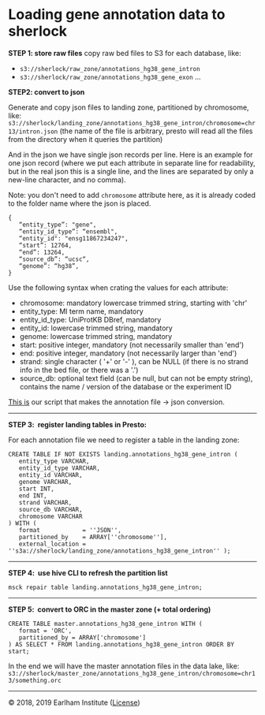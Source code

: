 # Loading gene annotation data to sherlock

**STEP 1: store raw files**
copy raw bed files to S3 for each database, like:
- `s3://sherlock/raw_zone/annotations_hg38_gene_intron`
- `s3://sherlock/raw_zone/annotations_hg38_gene_exon`
...

**STEP2: convert to json**

Generate and copy json files to landing zone, partitioned by chromosome, like:
`s3://sherlock/landing_zone/annotations_hg38_gene_intron/chromosome=chr13/intron.json`
(the name of the file is arbitrary, presto will read all the files from the directory when it queries the partition)

And in the json we have single json records per line.
Here is an example for one json record (where we put each attribute in separate line for readability, but in the real json this is a single
line, and the lines are separated by only a new-line character, and no comma).

Note: you don't need to add `chromosome` attribute here, as it is already coded to the folder name where the json is placed.

```
{
   “entity_type”: "gene",
   “entity_id_type”: “ensembl",
   “entity_id": "ensg11867234247",
   “start”: 12764,
   “end”: 13264,
   “source_db”: “ucsc“,
   “genome”: “hg38”,
}
```

Use the following syntax when crating the values for each attribute:
- chromosome: mandatory lowercase trimmed string, starting with 'chr'
- entity_type: MI term name, mandatory
- entity_id_type: UniProtKB DBref, mandatory
- entity_id: lowercase trimmed string, mandatory
- genome: lowercase trimmed string, mandatory
- start: positive integer, mandatory (not necessarily smaller than 'end')
- end: positive integer, mandatory (not necessarily larger than 'end')
- strand: single character ( '+' or '-' ), can be NULL (if there is no strand info in the bed file, or there was a '.') 
- source_db: optional text field (can be null, but can not be empty string), contains the name / version of the database or the experiment ID


[This is](https://github.com/NetBiol/sherlock/tree/master/loaders/hg38_human_annotation_filter) our script that makes 
the annotation file -> json conversion.

---

**STEP 3:  register landing tables in Presto: **

For each annotation file we need to register a table in the landing zone:

```
CREATE TABLE IF NOT EXISTS landing.annotations_hg38_gene_intron (
   entity_type VARCHAR,
   entity_id_type VARCHAR,
   entity_id VARCHAR,
   genome VARCHAR,
   start INT,
   end INT,
   strand VARCHAR,
   source_db VARCHAR,
   chromosome VARCHAR
) WITH (
   format            = ''JSON'',
   partitioned_by    = ARRAY[''chromosome''],
   external_location = ''s3a://sherlock/landing_zone/annotations_hg38_gene_intron'' );

```

---

**STEP 4:  use hive CLI to refresh the partition list**  

```
msck repair table landing.annotations_hg38_gene_intron;
```


---

**STEP 5:  convert to ORC in the master zone (+ total ordering)**

```
CREATE TABLE master.annotations_hg38_gene_intron WITH (
   format = 'ORC',
   partitioned_by = ARRAY['chromosome']
) AS SELECT * FROM landing.annotations_hg38_gene_intron ORDER BY start;
```

In the end we will have the master annotation files in the data lake, like:
`s3://sherlock/master_zone/annotations_hg38_gene_intron/chromosome=chr13/something.orc`

---
© 2018, 2019 Earlham Institute ([License](../license.md))